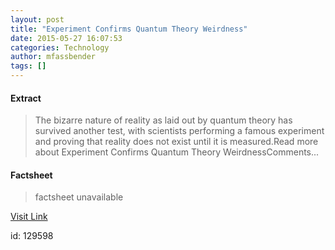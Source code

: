 ```yaml
---
layout: post
title: "Experiment Confirms Quantum Theory Weirdness"
date: 2015-05-27 16:07:53
categories: Technology
author: mfassbender
tags: []
---
```



#### Extract
>The bizarre nature of reality as laid out by quantum theory has survived another test, with scientists performing a famous experiment and proving that reality does not exist until it is measured.Read more about Experiment Confirms Quantum Theory WeirdnessComments...

#### Factsheet
>factsheet unavailable

[Visit Link](http://www.pddnet.com/news/2015/05/experiment-confirms-quantum-theory-weirdness)

id:  129598


